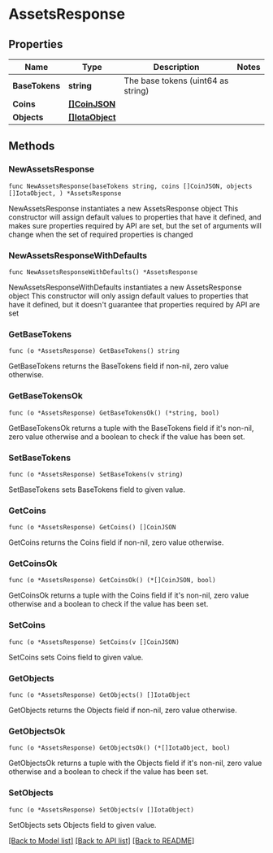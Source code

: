 # AssetsResponse

## Properties

Name | Type | Description | Notes
------------ | ------------- | ------------- | -------------
**BaseTokens** | **string** | The base tokens (uint64 as string) | 
**Coins** | [**[]CoinJSON**](CoinJSON.md) |  | 
**Objects** | [**[]IotaObject**](IotaObject.md) |  | 

## Methods

### NewAssetsResponse

`func NewAssetsResponse(baseTokens string, coins []CoinJSON, objects []IotaObject, ) *AssetsResponse`

NewAssetsResponse instantiates a new AssetsResponse object
This constructor will assign default values to properties that have it defined,
and makes sure properties required by API are set, but the set of arguments
will change when the set of required properties is changed

### NewAssetsResponseWithDefaults

`func NewAssetsResponseWithDefaults() *AssetsResponse`

NewAssetsResponseWithDefaults instantiates a new AssetsResponse object
This constructor will only assign default values to properties that have it defined,
but it doesn't guarantee that properties required by API are set

### GetBaseTokens

`func (o *AssetsResponse) GetBaseTokens() string`

GetBaseTokens returns the BaseTokens field if non-nil, zero value otherwise.

### GetBaseTokensOk

`func (o *AssetsResponse) GetBaseTokensOk() (*string, bool)`

GetBaseTokensOk returns a tuple with the BaseTokens field if it's non-nil, zero value otherwise
and a boolean to check if the value has been set.

### SetBaseTokens

`func (o *AssetsResponse) SetBaseTokens(v string)`

SetBaseTokens sets BaseTokens field to given value.


### GetCoins

`func (o *AssetsResponse) GetCoins() []CoinJSON`

GetCoins returns the Coins field if non-nil, zero value otherwise.

### GetCoinsOk

`func (o *AssetsResponse) GetCoinsOk() (*[]CoinJSON, bool)`

GetCoinsOk returns a tuple with the Coins field if it's non-nil, zero value otherwise
and a boolean to check if the value has been set.

### SetCoins

`func (o *AssetsResponse) SetCoins(v []CoinJSON)`

SetCoins sets Coins field to given value.


### GetObjects

`func (o *AssetsResponse) GetObjects() []IotaObject`

GetObjects returns the Objects field if non-nil, zero value otherwise.

### GetObjectsOk

`func (o *AssetsResponse) GetObjectsOk() (*[]IotaObject, bool)`

GetObjectsOk returns a tuple with the Objects field if it's non-nil, zero value otherwise
and a boolean to check if the value has been set.

### SetObjects

`func (o *AssetsResponse) SetObjects(v []IotaObject)`

SetObjects sets Objects field to given value.



[[Back to Model list]](../README.md#documentation-for-models) [[Back to API list]](../README.md#documentation-for-api-endpoints) [[Back to README]](../README.md)


